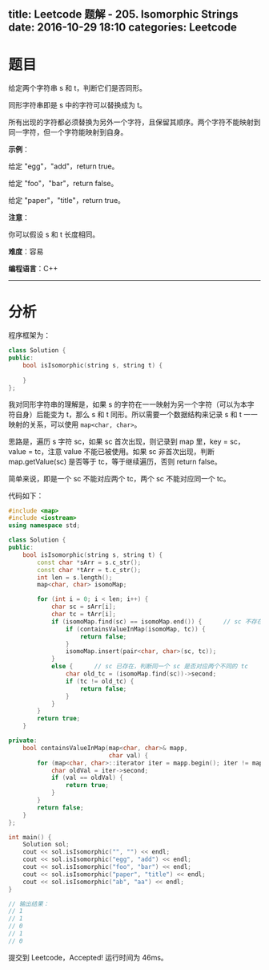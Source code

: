 title: Leetcode 题解 - 205. Isomorphic Strings
date: 2016-10-29 18:10
categories: Leetcode
---

# 题目

给定两个字符串 s 和 t，判断它们是否同形。

同形字符串即是 s 中的字符可以替换成为 t。

所有出现的字符都必须替换为另外一个字符，且保留其顺序。两个字符不能映射到同一字符，但一个字符能映射到自身。

<!-- more -->

**示例**：

给定 "egg"，"add"，return true。

给定 "foo"，"bar"，return false。

给定 "paper"，"title"，return true。

**注意**：

你可以假设 s 和 t 长度相同。

**难度**：容易

**编程语言**：C++

---

# 分析

程序框架为：

```cpp
class Solution {
public:
    bool isIsomorphic(string s, string t) {
        
    }
};
```

我对同形字符串的理解是，如果 s 的字符在一一映射为另一个字符（可以为本字符自身）后能变为 t，那么 s 和 t 同形。所以需要一个数据结构来记录 s 和 t 一一映射的关系，可以使用 `map<char, char>`。

思路是，遍历 s 字符 sc，如果 sc 首次出现，则记录到 map 里，key = sc，value = tc，注意 value 不能已被使用。如果 sc 非首次出现，判断 map.getValue(sc) 是否等于 tc，等于继续遍历，否则 return false。

简单来说，即是一个 sc 不能对应两个 tc，两个 sc 不能对应同一个 tc。

代码如下：

```cpp
#include <map>
#include <iostream>
using namespace std;

class Solution {
public:
    bool isIsomorphic(string s, string t) {
        const char *sArr = s.c_str();
        const char *tArr = t.c_str();
        int len = s.length();
        map<char, char> isomoMap;

        for (int i = 0; i < len; i++) {
            char sc = sArr[i];
            char tc = tArr[i];
            if (isomoMap.find(sc) == isomoMap.end()) {      // sc 不存在，判断新添加的 sc 的 tc 是否已被使用
                if (containsValueInMap(isomoMap, tc)) {
                    return false;
                }
                isomoMap.insert(pair<char, char>(sc, tc));
            }
            else {      // sc 已存在，判断同一个 sc 是否对应两个不同的 tc
                char old_tc = (isomoMap.find(sc))->second;
                if (tc != old_tc) {
                    return false;
                }
            }
        }
        return true;
    }

private:
    bool containsValueInMap(map<char, char>& mapp,
                            char val) {
        for (map<char, char>::iterator iter = mapp.begin(); iter != mapp.end(); iter++) {
            char oldVal = iter->second;
            if (val == oldVal) {
                return true;
            }
        }
        return false;
    }
};

int main() {
    Solution sol;
    cout << sol.isIsomorphic("", "") << endl;
    cout << sol.isIsomorphic("egg", "add") << endl;
    cout << sol.isIsomorphic("foo", "bar") << endl;
    cout << sol.isIsomorphic("paper", "title") << endl;
    cout << sol.isIsomorphic("ab", "aa") << endl;
}

// 输出结果：
// 1
// 1
// 0
// 1
// 0
```

提交到 Leetcode，Accepted! 运行时间为 46ms。
